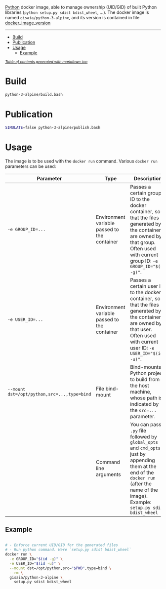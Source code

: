 [Python](https://www.python.org/) docker image, able to manage ownership (UID/GID) of built Python libraries (`python setup.py sdist bdist_wheel`, ...).
The docker image is named `gisaia/python-3-alpine`, and its version is contained in file [docker_image_version](docker_image_version)

---

- [Build](#build)
- [Publication](#publication)
- [Usage](#usage)
  * [Example](#example)

<small><i><a href='http://ecotrust-canada.github.io/markdown-toc/'>Table of contents generated with markdown-toc</a></i></small>

# Build

```bash
python-3-alpine/build.bash
```

# Publication

```bash
SIMULATE=false python-3-alpine/publish.bash
```

# Usage

The image is to be used with the `docker run` command. Various `docker run` parameters can be used:

Parameter | Type | Description
-|-|-
`-e GROUP_ID=...` | Environment variable passed to the container | Passes a certain group ID to the docker container, so that the files generated by the container are owned by that group. Often used with current group ID: `-e GROUP_ID="$(id -g)"`.
`-e USER_ID=...` | Environment variable passed to the container | Passes a certain user ID to the docker container, so that the files generated by the container are owned by that user. Often used with current user ID: `-e USER_ID="$(id -u)"`.
`--mount dst=/opt/python,src=...,type=bind` | File bind-mount | Bind-mounts Python project to build from the host machine, whose path is indicated by the `src=...` parameter.
| | Command line arguments | You can pass `.py` file followed by `global_opts` and `cmd_opts` just by appending them at the end of the `docker run` (after the name of the image). Example: `setup.py sdist bdist_wheel`

## Example

```bash

# - Enforce current UID/GID for the generated files
# - Run python command. Here `setup.py sdist bdist_wheel`
docker run \
  -e GROUP_ID="$(id -g)" \
  -e USER_ID="$(id -u)" \
  --mount dst=/opt/python,src="$PWD",type=bind \
  --rm \
  gisaia/python-3-alpine \
    setup.py sdist bdist_wheel
```
